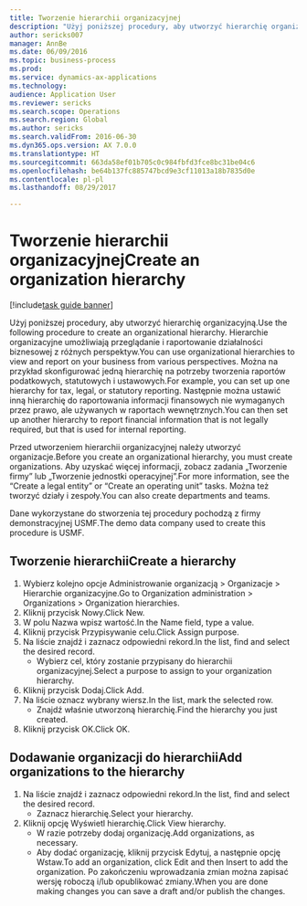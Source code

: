 ```yaml
--- 
title: Tworzenie hierarchii organizacyjnej
description: "Użyj poniższej procedury, aby utworzyć hierarchię organizacyjną."
author: sericks007
manager: AnnBe
ms.date: 06/09/2016
ms.topic: business-process
ms.prod: 
ms.service: dynamics-ax-applications
ms.technology: 
audience: Application User
ms.reviewer: sericks
ms.search.scope: Operations
ms.search.region: Global
ms.author: sericks
ms.search.validFrom: 2016-06-30
ms.dyn365.ops.version: AX 7.0.0
ms.translationtype: HT
ms.sourcegitcommit: 663da58ef01b705c0c984fbfd3fce8bc31be04c6
ms.openlocfilehash: be64b137fc885747bcd9e3cf11013a18b7835d0e
ms.contentlocale: pl-pl
ms.lasthandoff: 08/29/2017

---
```

# <a name="create-an-organization-hierarchy"></a><span data-ttu-id="fb61b-103">Tworzenie hierarchii organizacyjnej</span><span class="sxs-lookup"><span data-stu-id="fb61b-103">Create an organization hierarchy</span></span>

[!include[task guide banner](../../includes/task-guide-banner.md)]

<span data-ttu-id="fb61b-104">Użyj poniższej procedury, aby utworzyć hierarchię organizacyjną.</span><span class="sxs-lookup"><span data-stu-id="fb61b-104">Use the following procedure to create an organizational hierarchy.</span></span> <span data-ttu-id="fb61b-105">Hierarchie organizacyjne umożliwiają przeglądanie i raportowanie działalności biznesowej z różnych perspektyw.</span><span class="sxs-lookup"><span data-stu-id="fb61b-105">You can use organizational hierarchies to view and report on your business from various perspectives.</span></span> <span data-ttu-id="fb61b-106">Można na przykład skonfigurować jedną hierarchię na potrzeby tworzenia raportów podatkowych, statutowych i ustawowych.</span><span class="sxs-lookup"><span data-stu-id="fb61b-106">For example, you can set up one hierarchy for tax, legal, or statutory reporting.</span></span> <span data-ttu-id="fb61b-107">Następnie można ustawić inną hierarchię do raportowania informacji finansowych nie wymaganych przez prawo, ale używanych w raportach wewnętrznych.</span><span class="sxs-lookup"><span data-stu-id="fb61b-107">You can then set up another hierarchy to report financial information that is not legally required, but that is used for internal reporting.</span></span> 



<span data-ttu-id="fb61b-108">Przed utworzeniem hierarchii organizacyjnej należy utworzyć organizacje.</span><span class="sxs-lookup"><span data-stu-id="fb61b-108">Before you create an organizational hierarchy, you must create organizations.</span></span> <span data-ttu-id="fb61b-109">Aby uzyskać więcej informacji, zobacz zadania „Tworzenie firmy” lub „Tworzenie jednostki operacyjnej”.</span><span class="sxs-lookup"><span data-stu-id="fb61b-109">For more information, see the “Create a legal entity” or “Create an operating unit” tasks.</span></span> <span data-ttu-id="fb61b-110">Można też tworzyć działy i zespoły.</span><span class="sxs-lookup"><span data-stu-id="fb61b-110">You can also create departments and teams.</span></span> 



<span data-ttu-id="fb61b-111">Dane wykorzystane do stworzenia tej procedury pochodzą z firmy demonstracyjnej USMF.</span><span class="sxs-lookup"><span data-stu-id="fb61b-111">The demo data company used to create this procedure is USMF.</span></span>


## <a name="create-a-hierarchy"></a><span data-ttu-id="fb61b-112">Tworzenie hierarchii</span><span class="sxs-lookup"><span data-stu-id="fb61b-112">Create a hierarchy</span></span>
1. <span data-ttu-id="fb61b-113">Wybierz kolejno opcje Administrowanie organizacją > Organizacje > Hierarchie organizacyjne.</span><span class="sxs-lookup"><span data-stu-id="fb61b-113">Go to Organization administration > Organizations > Organization hierarchies.</span></span>
2. <span data-ttu-id="fb61b-114">Kliknij przycisk Nowy.</span><span class="sxs-lookup"><span data-stu-id="fb61b-114">Click New.</span></span>
3. <span data-ttu-id="fb61b-115">W polu Nazwa wpisz wartość.</span><span class="sxs-lookup"><span data-stu-id="fb61b-115">In the Name field, type a value.</span></span>
4. <span data-ttu-id="fb61b-116">Kliknij przycisk Przypisywanie celu.</span><span class="sxs-lookup"><span data-stu-id="fb61b-116">Click Assign purpose.</span></span>
5. <span data-ttu-id="fb61b-117">Na liście znajdź i zaznacz odpowiedni rekord.</span><span class="sxs-lookup"><span data-stu-id="fb61b-117">In the list, find and select the desired record.</span></span>
    * <span data-ttu-id="fb61b-118">Wybierz cel, który zostanie przypisany do hierarchii organizacyjnej.</span><span class="sxs-lookup"><span data-stu-id="fb61b-118">Select a purpose to assign to your organization hierarchy.</span></span>  
6. <span data-ttu-id="fb61b-119">Kliknij przycisk Dodaj.</span><span class="sxs-lookup"><span data-stu-id="fb61b-119">Click Add.</span></span>
7. <span data-ttu-id="fb61b-120">Na liście oznacz wybrany wiersz.</span><span class="sxs-lookup"><span data-stu-id="fb61b-120">In the list, mark the selected row.</span></span>
    * <span data-ttu-id="fb61b-121">Znajdź właśnie utworzoną hierarchię.</span><span class="sxs-lookup"><span data-stu-id="fb61b-121">Find the hierarchy you just created.</span></span>  
8. <span data-ttu-id="fb61b-122">Kliknij przycisk OK.</span><span class="sxs-lookup"><span data-stu-id="fb61b-122">Click OK.</span></span>

## <a name="add-organizations-to-the-hierarchy"></a><span data-ttu-id="fb61b-123">Dodawanie organizacji do hierarchii</span><span class="sxs-lookup"><span data-stu-id="fb61b-123">Add organizations to the hierarchy</span></span>
1. <span data-ttu-id="fb61b-124">Na liście znajdź i zaznacz odpowiedni rekord.</span><span class="sxs-lookup"><span data-stu-id="fb61b-124">In the list, find and select the desired record.</span></span>
    * <span data-ttu-id="fb61b-125">Zaznacz hierarchię.</span><span class="sxs-lookup"><span data-stu-id="fb61b-125">Select your hierarchy.</span></span>  
2. <span data-ttu-id="fb61b-126">Kliknij opcję Wyświetl hierarchię.</span><span class="sxs-lookup"><span data-stu-id="fb61b-126">Click View hierarchy.</span></span>
    * <span data-ttu-id="fb61b-127">W razie potrzeby dodaj organizację.</span><span class="sxs-lookup"><span data-stu-id="fb61b-127">Add organizations, as necessary.</span></span>  
    * <span data-ttu-id="fb61b-128">Aby dodać organizację, kliknij przycisk Edytuj, a następnie opcję Wstaw.</span><span class="sxs-lookup"><span data-stu-id="fb61b-128">To add an organization, click Edit and then Insert to add the organization.</span></span>     <span data-ttu-id="fb61b-129">Po zakończeniu wprowadzania zmian można zapisać wersję roboczą i/lub opublikować zmiany.</span><span class="sxs-lookup"><span data-stu-id="fb61b-129">When you are done making changes you can save a draft and/or publish the changes.</span></span>  


